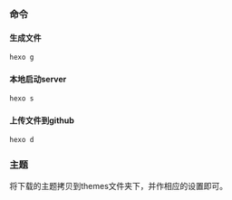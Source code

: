 ### 命令

#### 生成文件
```bash
hexo g
```

#### 本地启动server
```bash
hexo s
```

#### 上传文件到github
```bash
hexo d
```

### 主题
将下载的主题拷贝到themes文件夹下，并作相应的设置即可。

